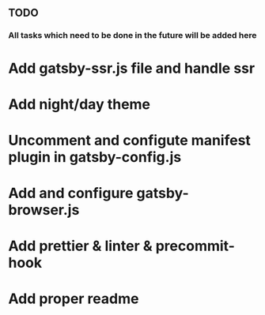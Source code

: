 ## TODO
### All tasks which need to be done in the future will be added here

# Add gatsby-ssr.js file and handle ssr
# Add night/day theme
# Uncomment and configute manifest plugin in gatsby-config.js
# Add and configure gatsby-browser.js
# Add prettier & linter & precommit-hook
# Add proper readme
